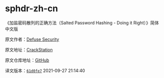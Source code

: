 # sphdr-zh-cn

《加盐密码散列的正确方法（Salted Password Hashing - Doing it Right）》简体中文版

原文作者：[Defuse Security](https://defuse.ca/)

原文地址：[CrackStation](https://crackstation.net/hashing-security.htm)

原文仓库地址：[GitHub](https://github.com/defuse/crackstation)

译文版本：[`61d0fe7`](https://github.com/defuse/crackstation/commit/61d0fe75933ece3df5f5f9fdc564f90c4e25ff78) 2021-09-27 21:14:40
